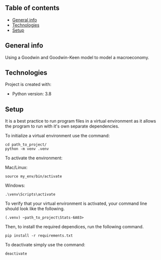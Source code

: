 ## Table of contents
* [General info](#general-info)
* [Technologies](#technologies)
* [Setup](#setup)

## General info
Using a Goodwin and Goodwin-Keen model to model a macroeconomy.

## Technologies
Project is created with:
* Python version: 3.8
	
## Setup
It is a best practice to run program files in a virtual environment as
it allows the program to run with it's own separate dependencies.

To initialize a virtual environment use the command:
```
cd path_to_project/
python -m venv .venv
```
To activate the environment:

Mac/Linux:
```
source my_env/bin/activate
```
Windows:
```
.\venv\Scripts\activate
```
To verify that your virtual environment is activated, your command line
should look like the following.
```
(.venv) ~path_to_project\Stats-6A03>
```
Then, to install the required dependices, run the following command.
```
pip install -r requirements.txt
```
To deactivate simply use the command:
```
deactivate
```